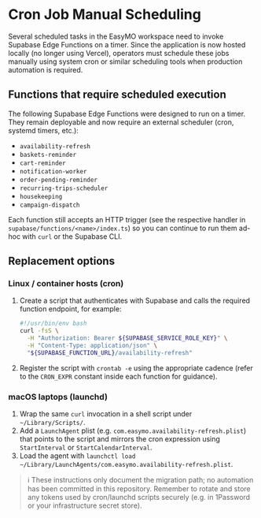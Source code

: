 # Cron Job Manual Scheduling

Several scheduled tasks in the EasyMO workspace need to invoke Supabase Edge Functions on a timer. Since the application is now hosted locally (no longer using Vercel), operators must schedule these jobs manually using system cron or similar scheduling tools when production automation is required.

## Functions that require scheduled execution

The following Supabase Edge Functions were designed to run on a timer. They remain deployable and now require an external scheduler (cron, systemd timers, etc.):

- `availability-refresh`
- `baskets-reminder`
- `cart-reminder`
- `notification-worker`
- `order-pending-reminder`
- `recurring-trips-scheduler`
- `housekeeping`
- `campaign-dispatch`

Each function still accepts an HTTP trigger (see the respective handler in `supabase/functions/<name>/index.ts`) so you can continue to run them ad-hoc with `curl` or the Supabase CLI.

## Replacement options

### Linux / container hosts (cron)

1. Create a script that authenticates with Supabase and calls the required function endpoint, for example:
   ```bash
   #!/usr/bin/env bash
   curl -fsS \
     -H "Authorization: Bearer ${SUPABASE_SERVICE_ROLE_KEY}" \
     -H "Content-Type: application/json" \
     "${SUPABASE_FUNCTION_URL}/availability-refresh"
   ```
2. Register the script with `crontab -e` using the appropriate cadence (refer to the `CRON_EXPR` constant inside each function for guidance).

### macOS laptops (launchd)

1. Wrap the same `curl` invocation in a shell script under `~/Library/Scripts/`.
2. Add a `LaunchAgent` plist (e.g. `com.easymo.availability-refresh.plist`) that points to the script and mirrors the cron expression using `StartInterval` or `StartCalendarInterval`.
3. Load the agent with `launchctl load ~/Library/LaunchAgents/com.easymo.availability-refresh.plist`.

> ℹ️  These instructions only document the migration path; no automation has been committed in this repository. Remember to rotate and store any tokens used by cron/launchd scripts securely (e.g. in 1Password or your infrastructure secret store).
